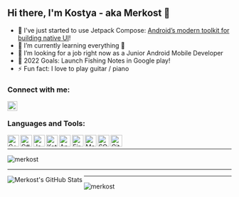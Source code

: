 ## Hi there, I'm Kostya - aka Merkost 👋

 - 🔭 I've just started to use Jetpack Compose: [Android’s modern toolkit for building native UI][compose]!
 - 🌱 I’m currently learning everything 🤣
 - 👯 I’m looking for a job right now as a Junior Android Mobile Developer
 - 🥅 2022 Goals: Launch Fishing Notes in Google play!
 - ⚡ Fun fact: I love to play guitar / piano
 

### Connect with me:

[<img align="left" alt="@merkost | Telegram" width="22px" src="https://cdn.jsdelivr.net/npm/simple-icons@5.15.0/icons/telegram.svg" />][telegram]

<br />

### Languages and Tools:

[<img align="left" alt="C++" width="26px" src="https://cdn.jsdelivr.net/npm/simple-icons@3.13.0/icons/cplusplus.svg" />][nothing]
[<img align="left" alt="C#" width="26px" src="https://cdn.jsdelivr.net/npm/simple-icons@3.13.0/icons/csharp.svg" />][nothing]
[<img align="left" alt="Java" width="26px" src="https://cdn.jsdelivr.net/npm/simple-icons@3.13.0/icons/java.svg" />][nothing]
[<img align="left" alt="Kotlin" width="26px" src="https://cdn.jsdelivr.net/npm/simple-icons@3.13.0/icons/kotlin.svg" />][nothing]
[<img align="left" alt="Android" width="26px" src="https://cdn.jsdelivr.net/npm/simple-icons@3.13.0/icons/android.svg" />][nothing]
[<img align="left" alt="Firebase" width="26px" src="https://cdn.jsdelivr.net/npm/simple-icons@3.13.0/icons/firebase.svg" />][nothing]
[<img align="left" alt="Material" width="26px" src="https://cdn.jsdelivr.net/npm/simple-icons@3.13.0/icons/materialdesign.svg" />][nothing]
[<img align="left" alt="SQLite" width="26px" src="https://cdn.jsdelivr.net/npm/simple-icons@3.13.0/icons/sqlite.svg" />][nothing]
[<img align="left" alt="GitHub" width="26px" src="https://cdn.jsdelivr.net/npm/simple-icons@3.13.0/icons/github.svg" />][nothing]

<br />

---
<p><img align="center" src="https://github-readme-streak-stats.herokuapp.com/?user=merkost&" alt="merkost" /> </p>

------------

<p> <img align="left" alt="Merkost's GitHub Stats" src="https://github-readme-stats.vercel.app/api?username=merkost&show_icons=true&hide_border=true" /> </p>

------------------------

<p> <img align="center" src="https://komarev.com/ghpvc/?username=merkost&label=Profile%20views&color=0e75b6&style=flat" alt="merkost" /> </p>

<br />

[nothing]: nothing
[telegram]: https://t.me/merkost
[compose]: https://developer.android.com/jetpack/compose
